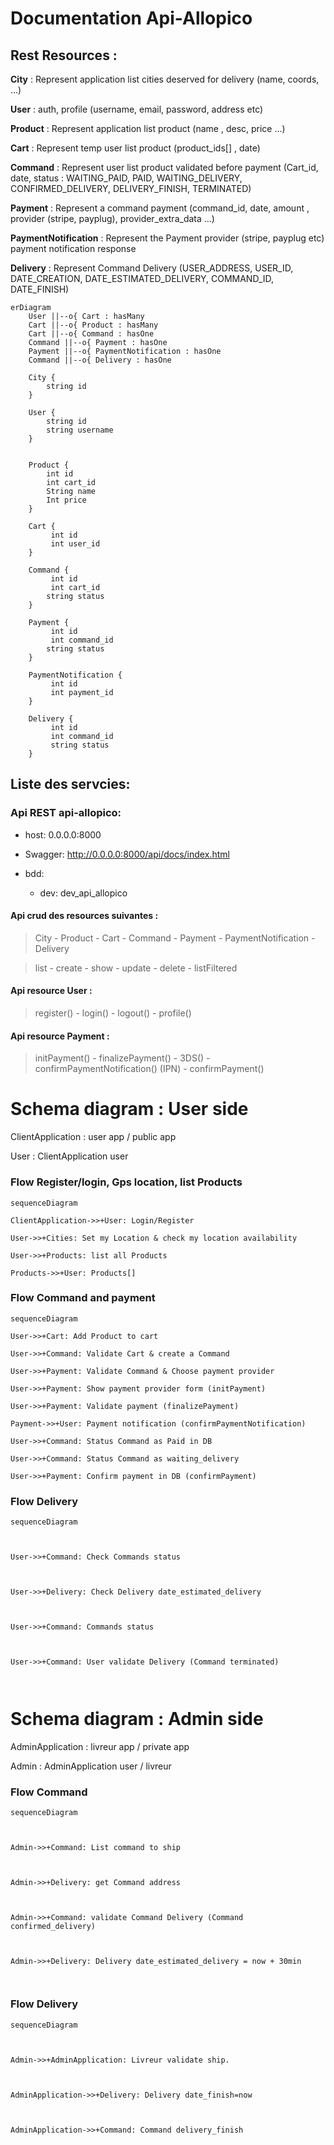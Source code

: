 
  

# Documentation Api-Allopico

## Rest Resources :

**City** : Represent application list cities deserved for delivery (name, coords, ...)

**User** : auth, profile (username, email, password, address etc)

**Product** : Represent application list product (name , desc, price ...)

**Cart** : Represent temp user list product (product_ids[] , date)

**Command** : Represent user list product validated before payment (Cart_id, date, status : WAITING_PAID, PAID, WAITING_DELIVERY, CONFIRMED_DELIVERY, DELIVERY_FINISH, TERMINATED)

**Payment** : Represent a command payment (command_id, date, amount , provider (stripe, payplug), provider_extra_data ...)

**PaymentNotification** : Represent the Payment provider (stripe, payplug etc) payment notification response

**Delivery** : Represent Command Delivery (USER_ADDRESS, USER_ID, DATE_CREATION, DATE_ESTIMATED_DELIVERY, COMMAND_ID, DATE_FINISH)


```mermaid  
erDiagram
    User ||--o{ Cart : hasMany
    Cart ||--o{ Product : hasMany
    Cart ||--o{ Command : hasOne
    Command ||--o{ Payment : hasOne
    Payment ||--o{ PaymentNotification : hasOne
    Command ||--o{ Delivery : hasOne
    
    City {
        string id
    }
    
    User {
        string id
        string username
    }
    
    
    Product {
		int id  
		int cart_id  
		String name  
		Int price  
	}
    
    Cart {
	     int id
	     int user_id
	}
    
    Command {
	     int id
	     int cart_id  
		string status
	}
    
    Payment {
	     int id
	     int command_id  
		string status
	}
    
    PaymentNotification {
	     int id
	     int payment_id
	}
	    
    Delivery {
	     int id
	     int command_id  
	     string status
	}
```  




## Liste des servcies:

### Api REST api-allopico:

- host: 0.0.0.0:8000

- Swagger: http://0.0.0.0:8000/api/docs/index.html

- bdd:

  - dev: dev_api_allopico


#### **Api crud des resources suivantes** : 

> City - Product - Cart - Command - Payment - PaymentNotification - Delivery

> list - create - show - update - delete - listFiltered

#### **Api resource User** :

> register() - login() - logout() - profile()


#### **Api resource Payment** :

> initPayment() - finalizePayment() - 3DS() - confirmPaymentNotification() (IPN) - confirmPayment()

  

# Schema diagram : User side

ClientApplication : user app / public app

User : ClientApplication user

### Flow Register/login, Gps location, list Products

  

```mermaid
sequenceDiagram

ClientApplication->>+User: Login/Register

User->>+Cities: Set my Location & check my location availability

User->>+Products: list all Products

Products->>+User: Products[]
```

  

### Flow Command and payment 
  

```mermaid
sequenceDiagram

User->>+Cart: Add Product to cart

User->>+Command: Validate Cart & create a Command

User->>+Payment: Validate Command & Choose payment provider

User->>+Payment: Show payment provider form (initPayment)

User->>+Payment: Validate payment (finalizePayment)

Payment->>+User: Payment notification (confirmPaymentNotification)

User->>+Command: Status Command as Paid in DB

User->>+Command: Status Command as waiting_delivery

User->>+Payment: Confirm payment in DB (confirmPayment)

```

### Flow Delivery 


```mermaid
sequenceDiagram

  

User->>+Command: Check Commands status

  

User->>+Delivery: Check Delivery date_estimated_delivery

  

User->>+Command: Commands status

  

User->>+Command: User validate Delivery (Command terminated)

  

```


# Schema diagram : Admin side

AdminApplication : livreur app / private app

Admin : AdminApplication user / livreur


### Flow Command
```mermaid
sequenceDiagram

  

Admin->>+Command: List command to ship

  

Admin->>+Delivery: get Command address

  

Admin->>+Command: validate Command Delivery (Command confirmed_delivery)

  

Admin->>+Delivery: Delivery date_estimated_delivery = now + 30min

  

```


### Flow Delivery 
```mermaid
sequenceDiagram

  

Admin->>+AdminApplication: Livreur validate ship.

  

AdminApplication->>+Delivery: Delivery date_finish=now

  

AdminApplication->>+Command: Command delivery_finish

  

```

